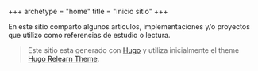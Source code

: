 +++
archetype = "home"
title = "Inicio sitio"
+++

En este sitio comparto algunos artículos, implementaciones y/o proyectos que utilizo como referencias de estudio o lectura.

> Este sitio esta generado con [Hugo](https://gohugo.io/) y utiliza inicialmente el theme [Hugo Relearn Theme](https://mcshelby.github.io/hugo-theme-relearn/basics/configuration/index.html).


<!--
![Magic](images/magic.gif?classes=shadow)
-->
